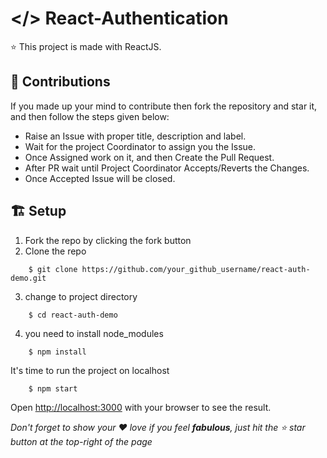 # </> React-Authentication
⭐ This project is made with ReactJS. <br>

## 🤝 Contributions
If you made up your mind to contribute then fork the repository and star it, and then follow the steps given below:  
- Raise an Issue with proper title, description and label.
- Wait for the project Coordinator to assign you the Issue.
- Once Assigned work on it, and then Create the Pull Request.
- After PR wait until Project Coordinator Accepts/Reverts the Changes.
- Once Accepted Issue will be closed.

## 🏗 Setup 
1. Fork the repo by clicking the fork button
2. Clone the repo
```
    $ git clone https://github.com/your_github_username/react-auth-demo.git
```
3. change to project directory
```
    $ cd react-auth-demo
```
4. you need to install node_modules
```
    $ npm install
```
It's time to run the project on localhost
```
    $ npm start
```
Open [http://localhost:3000](http://localhost:3000) with your browser to see the result.


_Don't forget to show your ❤ love if you feel __fabulous__, just hit the ⭐ star button at the top-right of the page_
